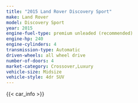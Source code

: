```yaml
---
title: "2015 Land Rover Discovery Sport"
make: Land Rover
model: Discovery Sport
year: 2015
engine-fuel-type: premium unleaded (recommended)
engine-hp: 240
engine-cylinders: 4
transmission-type: Automatic
driven-wheels: all wheel drive
number-of-doors: 4
market-category: Crossover,Luxury
vehicle-size: Midsize
vehicle-style: 4dr SUV
---
```


{{< car_info >}}
